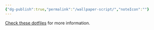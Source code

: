 ```yaml
---
{"dg-publish":true,"permalink":"/wallpaper-script/","noteIcon":""}
---
```


[Check these dotfiles](https://gitlab.com/stephan-raabe/dotfiles) for more information.